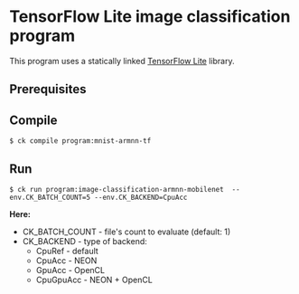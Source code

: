 # TensorFlow Lite image classification program

This program uses a statically linked [TensorFlow Lite](https://www.tensorflow.org/lite/) library.

## Prerequisites



## Compile

```
$ ck compile program:mnist-armnn-tf
```

## Run

```
$ ck run program:image-classification-armnn-mobilenet  --env.CK_BATCH_COUNT=5 --env.CK_BACKEND=CpuAcc
```
**Here:**
 - CK_BATCH_COUNT - file's count to evaluate (default: 1)
 - CK_BACKEND - type of backend:
   - CpuRef - default
   - CpuAcc - NEON
   - GpuAcc - OpenCL
   - CpuGpuAcc - NEON + OpenCL
